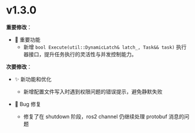# v1.3.0

**重要修改**：
- 🚩 重要功能
  - 新增 `bool Execute(util::DynamicLatch& latch_, Task&& task)` 执行器接口，提升任务执行的灵活性与并发控制能力。


**次要修改**：

- ✨ 新功能和优化
  - 新增配置文件写入时遇到权限问题的错误提示，避免静默失败

- 🐛 Bug 修复
  - 修复了在 shutdown 阶段，ros2 channel 仍继续处理 protobuf 消息的问题


